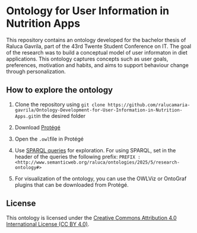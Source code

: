 # Ontology for User Information in Nutrition Apps
This repository contains an ontology developed for the bachelor thesis of Raluca Gavrila, part of the 43rd Twente Student Conference on IT. The goal of the research was to build a conceptual model of user informaton in diet applications. This ontology captures concepts such as user goals, preferences, motivation and habits, and aims to support behaviour change through personalization. 

## How to explore the ontology
1. Clone the repository
using `git clone https://github.com/ralucamaria-gavrila/Ontology-Development-for-User-Information-in-Nutrition-Apps.git`in the desired folder 

2. Download [Protégé](https://protege.stanford.edu/)
3. Open the ```.owl```file in Protégé

4. Use [SPARQL queries](https://www.w3.org/TR/sparql11-query/) for exploration. For using SPARQL, set in the header of the queries the following prefix: `PREFIX : <http://www.semanticweb.org/raluca/ontologies/2025/5/research-ontology#>`

5. For visualization of the ontology, you can use the OWLViz or OntoGraf plugins that can be downloaded from Protégé. 
## License

This ontology is licensed under the [Creative Commons Attribution 4.0 International License (CC BY 4.0)](https://creativecommons.org/licenses/by/4.0/).

